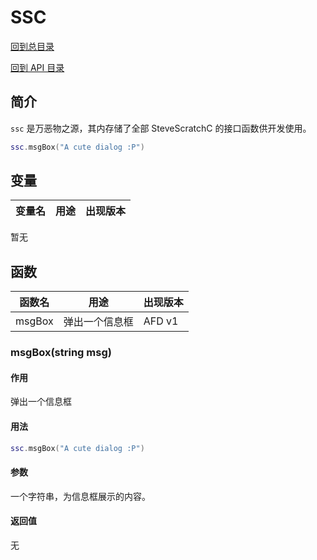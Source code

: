 # SSC

[回到总目录](../index.md#目录)

[回到 API 目录](menu.md#api-目录)

## 简介

`ssc` 是万~~恶~~物之源，其内存储了全部 SteveScratchC 的接口函数供开发使用。

```lua
ssc.msgBox("A cute dialog :P")
```

## 变量

变量名|用途|出现版本
-|-|-
暂无

## 函数

函数名|用途|出现版本
-|-|-|
msgBox|弹出一个信息框|AFD v1

### msgBox(string msg)
#### 作用
弹出一个信息框
#### 用法
```lua
ssc.msgBox("A cute dialog :P")
```
#### 参数
一个字符串，为信息框展示的内容。
#### 返回值
无
